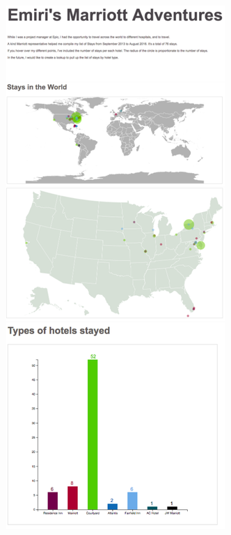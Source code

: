 ![Alt text](/openingPar.png "Optional Title")
![Alt text](/staysWorld.png "Optional Title")
![Alt text](/staysUS.png "Optional Title")
![Alt text](/barGraph.png "Optional Title")
